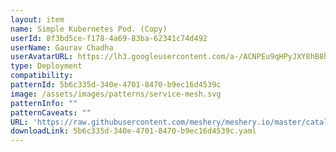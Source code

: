 ```yaml
---
layout: item
name: Simple Kubernetes Pod. (Copy)
userId: 8f3bd5ce-f178-4a69-83ba-62341c74d492
userName: Gaurav Chadha
userAvatarURL: https://lh3.googleusercontent.com/a-/ACNPEu9qHPyJXY8hB8h4Qlmdc1YzI9qXe0if3sRuTpQPJA=s96-c
type: Deployment
compatibility: 
patternId: 5b6c335d-340e-4701-8470-b9ec16d4539c
image: /assets/images/patterns/service-mesh.svg
patternInfo: ""
patternCaveats: ""
URL: 'https://raw.githubusercontent.com/meshery/meshery.io/master/catalog/5b6c335d-340e-4701-8470-b9ec16d4539c.yaml'
downloadLink: 5b6c335d-340e-4701-8470-b9ec16d4539c.yaml
---
```

